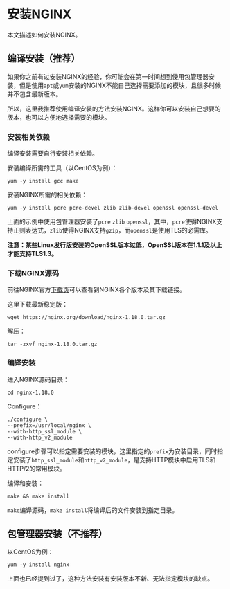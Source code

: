 # 安装NGINX

本文描述如何安装NGINX。

## 编译安装（推荐）

如果你之前有过安装NGINX的经验，你可能会在第一时间想到使用包管理器安装，但是使用`apt`或`yum`安装的NGINX不能自己选择需要添加的模块，且很多时候并不包含最新版本。

所以，这里我推荐使用编译安装的方法安装NGINX。这样你可以安装自己想要的版本，也可以方便地选择需要的模块。

### 安装相关依赖

编译安装需要自行安装相关依赖。

安装编译所需的工具（以CentOS为例）：

```shell
yum -y install gcc make
```

安装NGINX所需的相关依赖：

```shell
yum -y install pcre pcre-devel zlib zlib-devel openssl openssl-devel
```

上面的示例中使用包管理器安装了`pcre` `zlib` `openssl`，其中，`pcre`使得NGINX支持正则表达式，`zlib`使得NGINX支持`gzip`，而`openssl`是使用TLS的必需库。

**注意：某些Linux发行版安装的OpenSSL版本过低，OpenSSL版本在1.1.1及以上才能支持TLS1.3。**

### 下载NGINX源码

前往NGINX官方[下载页](https://nginx.org/en/docs/)可以查看到NGINX各个版本及其下载链接。

这里下载最新稳定版：

```shell
wget https://nginx.org/download/nginx-1.18.0.tar.gz
```

解压：

```shell
tar -zxvf nginx-1.18.0.tar.gz
```

### 编译安装

进入NGINX源码目录：

```shell
cd nginx-1.18.0
```

Configure：

```shell
./configure \
--prefix=/usr/local/nginx \
--with-http_ssl_module \
--with-http_v2_module
```

configure步骤可以指定需要安装的模块，这里指定的`prefix`为安装目录，同时指定安装了`http_ssl_module`和`http_v2_module`，是支持HTTP模块中启用TLS和HTTP/2的常用模块。

编译和安装：

```shell
make && make install
```

`make`编译源码，`make install`将编译后的文件安装到指定目录。

## 包管理器安装（不推荐）

以CentOS为例：

```shell
yum -y install nginx
```

上面也已经提到过了，这种方法安装有安装版本不新、无法指定模块的缺点。